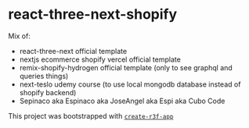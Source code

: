 # react-three-next-shopify

Mix of:

- react-three-next official template
- nextjs ecommerce shopify vercel official template
- remix-shopify-hydrogen official template (only to see graphql and queries things)
- next-teslo udemy course (to use local mongodb database instead of shopify backend)
- Sepinaco aka Espinaco aka JoseAngel aka Espi aka Cubo Code

This project was bootstrapped with [`create-r3f-app`](https://github.com/utsuboco/create-r3f-app)
